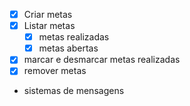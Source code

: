 - [x] Criar metas
- [x] Listar metas
  - [x] metas realizadas
  - [x] metas abertas
- [x] marcar e desmarcar metas realizadas
- [x] remover metas
- sistemas de mensagens
